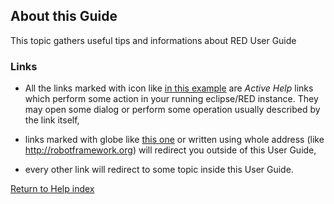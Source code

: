 ## About this Guide

This topic gathers useful tips and informations about RED User Guide

### Links

  * All the links marked with icon like [in this example](about.md) are _Active Help_ links which perform some action in your running eclipse/RED instance. They may open some dialog or perform some operation usually described by the link itself, 

  * links marked with globe like [this one](about.md) or written using whole address (like <http://robotframework.org>) will redirect you outside of this User Guide, 

  * every other link will redirect to some topic inside this User Guide. 

[Return to Help index](http://nokia.github.io/RED/help/)
